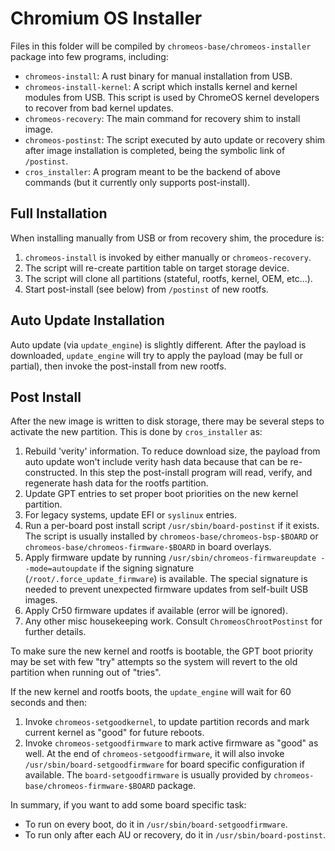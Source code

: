 # Chromium OS Installer

Files in this folder will be compiled by `chromeos-base/chromeos-installer`
package into few programs, including:

- `chromeos-install`: A rust binary for manual installation from USB.
- `chromeos-install-kernel`: A script which installs kernel and kernel modules
  from USB.  This script is used by ChromeOS kernel developers to recover
  from bad kernel updates.
- `chromeos-recovery`: The main command for recovery shim to install image.
- `chromeos-postinst`: The script executed by auto update or recovery shim after
    image installation is completed, being the symbolic link of `/postinst`.
- `cros_installer`: A program meant to be the backend of above commands (but it
    currently only supports post-install).

## Full Installation
When installing manually from USB or from recovery shim, the procedure is:
1. `chromeos-install` is invoked by either manually or `chromeos-recovery`.
2. The script will re-create partition table on target storage device.
3. The script will clone all partitions (stateful, rootfs, kernel, OEM, etc...).
4. Start post-install (see below) from `/postinst` of new rootfs.

## Auto Update Installation
Auto update (via `update_engine`) is slightly different. After the payload is
downloaded, `update_engine` will try to apply the payload (may be full or
partial), then invoke the post-install from new rootfs.

## Post Install
After the new image is written to disk storage, there may be several steps to
activate the new partition. This is done by `cros_installer` as:

1. Rebuild 'verity' information. To reduce download size, the payload from auto
   update won't include verity hash data because that can be re-constructed.
   In this step the post-install program will read, verify, and regenerate hash
   data for the rootfs partition.
2. Update GPT entries to set proper boot priorities on the new kernel partition.
3. For legacy systems, update EFI or `syslinux` entries.
4. Run a per-board post install script `/usr/sbin/board-postinst` if it exists.
   The script is usually installed by `chromeos-base/chromeos-bsp-$BOARD`
   or `chromeos-base/chromeos-firmware-$BOARD` in board overlays.
5. Apply firmware update by running `/usr/sbin/chromeos-firmwareupdate
   --mode=autoupdate` if the signing signature (`/root/.force_update_firmware`)
   is available. The special signature is needed to prevent unexpected firmware
   updates from self-built USB images.
6. Apply Cr50 firmware updates if available (error will be ignored).
7. Any other misc housekeeping work. Consult `ChromeosChrootPostinst` for
   further details.

To make sure the new kernel and rootfs is bootable, the GPT boot priority may be
set with few "try" attempts so the system will revert to the old partition when
running out of "tries".

If the new kernel and rootfs boots, the `update_engine` will wait for 60 seconds
and then:

1. Invoke `chromeos-setgoodkernel`, to update partition records and mark current
   kernel as "good" for future reboots.
2. Invoke `chromeos-setgoodfirmware` to mark active firmware as "good" as well.
   At the end of `chromeos-setgoodfirmware`, it will also invoke
   `/usr/sbin/board-setgoodfirmware` for board specific configuration if
   available. The `board-setgoodfirmware` is usually provided by
   `chromeos-base/chromeos-firmware-$BOARD` package.

In summary, if you want to add some board specific task:
- To run on every boot, do it in `/usr/sbin/board-setgoodfirmware`.
- To run only after each AU or recovery, do it in `/usr/sbin/board-postinst`.
